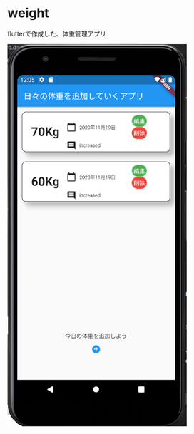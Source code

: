 # weight

flutterで作成した、体重管理アプリ

![image-20201119090817493](README.assets\image-20201119090817493.png)